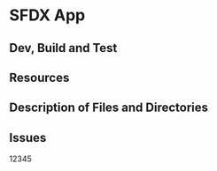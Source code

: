 # SFDX  App

## Dev, Build and Test


## Resources


## Description of Files and Directories


## Issues
12345

